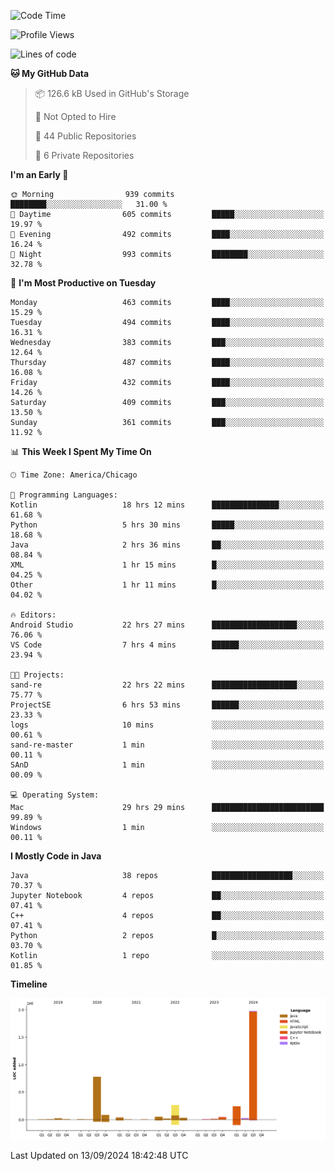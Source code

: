<!--START_SECTION:waka-->
![Code Time](http://img.shields.io/badge/Code%20Time-607%20hrs%2018%20mins-blue)

![Profile Views](http://img.shields.io/badge/Profile%20Views-4-blue)

![Lines of code](https://img.shields.io/badge/From%20Hello%20World%20I%27ve%20Written-3.6%20million%20lines%20of%20code-blue)

**🐱 My GitHub Data** 

> 📦 126.6 kB Used in GitHub's Storage 
 > 
> 🚫 Not Opted to Hire
 > 
> 📜 44 Public Repositories 
 > 
> 🔑 6 Private Repositories 
 > 
**I'm an Early 🐤** 

```text
🌞 Morning                939 commits         ████████░░░░░░░░░░░░░░░░░   31.00 % 
🌆 Daytime                605 commits         █████░░░░░░░░░░░░░░░░░░░░   19.97 % 
🌃 Evening                492 commits         ████░░░░░░░░░░░░░░░░░░░░░   16.24 % 
🌙 Night                  993 commits         ████████░░░░░░░░░░░░░░░░░   32.78 % 
```
📅 **I'm Most Productive on Tuesday** 

```text
Monday                   463 commits         ████░░░░░░░░░░░░░░░░░░░░░   15.29 % 
Tuesday                  494 commits         ████░░░░░░░░░░░░░░░░░░░░░   16.31 % 
Wednesday                383 commits         ███░░░░░░░░░░░░░░░░░░░░░░   12.64 % 
Thursday                 487 commits         ████░░░░░░░░░░░░░░░░░░░░░   16.08 % 
Friday                   432 commits         ████░░░░░░░░░░░░░░░░░░░░░   14.26 % 
Saturday                 409 commits         ███░░░░░░░░░░░░░░░░░░░░░░   13.50 % 
Sunday                   361 commits         ███░░░░░░░░░░░░░░░░░░░░░░   11.92 % 
```


📊 **This Week I Spent My Time On** 

```text
🕑︎ Time Zone: America/Chicago

💬 Programming Languages: 
Kotlin                   18 hrs 12 mins      ███████████████░░░░░░░░░░   61.68 % 
Python                   5 hrs 30 mins       █████░░░░░░░░░░░░░░░░░░░░   18.68 % 
Java                     2 hrs 36 mins       ██░░░░░░░░░░░░░░░░░░░░░░░   08.84 % 
XML                      1 hr 15 mins        █░░░░░░░░░░░░░░░░░░░░░░░░   04.25 % 
Other                    1 hr 11 mins        █░░░░░░░░░░░░░░░░░░░░░░░░   04.02 % 

🔥 Editors: 
Android Studio           22 hrs 27 mins      ███████████████████░░░░░░   76.06 % 
VS Code                  7 hrs 4 mins        ██████░░░░░░░░░░░░░░░░░░░   23.94 % 

🐱‍💻 Projects: 
sand-re                  22 hrs 22 mins      ███████████████████░░░░░░   75.77 % 
ProjectSE                6 hrs 53 mins       ██████░░░░░░░░░░░░░░░░░░░   23.33 % 
logs                     10 mins             ░░░░░░░░░░░░░░░░░░░░░░░░░   00.61 % 
sand-re-master           1 min               ░░░░░░░░░░░░░░░░░░░░░░░░░   00.11 % 
SAnD                     1 min               ░░░░░░░░░░░░░░░░░░░░░░░░░   00.09 % 

💻 Operating System: 
Mac                      29 hrs 29 mins      █████████████████████████   99.89 % 
Windows                  1 min               ░░░░░░░░░░░░░░░░░░░░░░░░░   00.11 % 
```

**I Mostly Code in Java** 

```text
Java                     38 repos            ██████████████████░░░░░░░   70.37 % 
Jupyter Notebook         4 repos             ██░░░░░░░░░░░░░░░░░░░░░░░   07.41 % 
C++                      4 repos             ██░░░░░░░░░░░░░░░░░░░░░░░   07.41 % 
Python                   2 repos             █░░░░░░░░░░░░░░░░░░░░░░░░   03.70 % 
Kotlin                   1 repo              ░░░░░░░░░░░░░░░░░░░░░░░░░   01.85 % 
```



**Timeline**

![Lines of Code chart](https://raw.githubusercontent.com/phanijsp/phanijsp/main/assets/bar_graph.png)


 Last Updated on 13/09/2024 18:42:48 UTC
<!--END_SECTION:waka-->
